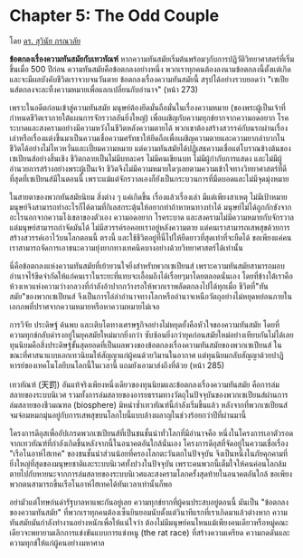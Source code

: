 Chapter 5: The Odd Couple
===
โดย [ดร. สุวินัย ภรณวลัย](https://www.facebook.com/suvinaip/posts/2405168549520272?hc_location=ufi)

**ข้อตกลงเรื่องความทันสมัยกับเทวทัณฑ์** หากความทันสมัยเริ่มต้นพร้อมๆกับการปฏิวัติวิทยาศาสตร์ที่เริ่มขึ้นเมื่อ 500 ปีก่อน ความทันสมัยคือข้อตกลงอย่างหนึ่ง พวกเราทุกคนต้องลงนามข้อตกลงนี้ตั้งแต่เกิดและจะมีผลบังคับชีวิตเราจวบจนวันตาย ข้อตกลงเรื่องความทันสมัยนี้ สรุปได้อย่างรวบยอดว่า "เซเปียนส์ตกลงจะละทิ้งความหมายเพื่อแลกเปลี่ยนกับอำนาจ" (หน้า 273)

เพราะในอดีตก่อนเข้าสู่ความทันสมัย มนุษย์ต้องยึดมั่นถือมั่นในเรื่องความหมาย (ของพระผู้เป็นเจ้าที่กำหนดชีวิตเราภายใต้แผนการจักรวาลอันยิ่งใหญ่) เพื่อเผชิญกับความทุกข์ยากจากความอดอยาก โรคระบาดและสงครามอย่างมีความหวังในชีวิตหลังความตายได้ พวกเขาต้องสร้างสวรรค์กับนรกผ่านเรื่องเล่าหรือเรื่องแต่งขึ้นมาเป็นความเชื่อความศรัทธาให้ยึดถือเพื่อเผชิญความตายและความยากลำบากในชีวิตได้อย่างไม่ไหวหวั่นและเปี่ยมความหมาย แต่ความทันสมัยได้ปฏิเสธความเชื่อแต่โบราณข้างต้นของเซเปียนส์อย่างสิ้นเชิง  ชีวิตกลายเป็นไม่มีบทละคร ไม่มีคนเขียนบท ไม่มีผู้กำกับการแสดง และไม่มีผู้อำนวยการสร้างอย่างพระผู้เป็นเจ้า ชีวิตจึงไม่มีความหมายใดๆเลยตามความเข้าใจทางวิทยาศาสตร์ที่ดีที่สุดที่เซเปียนส์มีในตอนนี้ เพราะแม้แต่จักรวาลเองก็ยังเป็นกระบวนการที่มืดบอดและไม่มีจุดมุ่งหมาย

ในสายตาของพวกทันสมัยนิยม สิ่งต่าง ๆ แค่เกิดขึ้น เรื่องแล้วเรื่องเล่า มีแต่เพียงสาเหตุ ไม่มีเป้าหมาย
มนุษย์จึงสามารถทำอะไรก็ได้ตามที่กิเลสกระตุ้นให้อยากทำถ้าหาหนทางทำได้ มนุษย์ไม่ได้ถูกกักขังจากอะไรนอกจากความโง่เขลาของตัวเอง ความอดอยาก โรคระบาด และสงครามไม่มีความหมายกับจักรวาล แต่มนุษย์สามารถกำจัดมันได้ ไม่มีสวรรค์รอคอยเราอยู่หลังความตาย แต่คนเราสามารถเสพสุขด้วยการสร้างสวรรค์เอาไว้บนโลกตอนนี้ ตรงนี้ และใช้ชีวิตอยู่ที่นี่ไปให้ยืดยาวที่สุดเท่าที่จะยืดได้ ขอเพียงแค่คนเราสามารถจัดการเอาชนะความยุ่งยากทางเทคนิคบางอย่างด้วยวิทยาศาสตร์ได้เท่านั้น

นี่คือข้อตกลงแห่งความทันสมัยที่เย้ายวนใจยิ่งสำหรับพวกเซเปียนส์ เพราะความทันสมัยสามารถมอบอำนาจไร้ขีดจำกัดให้แก่คนเราในระยะที่แทบจะเอื้อมถึงได้เรื่อยๆมาโดยตลอดนั่นเอง โดยที่ข้างใต้เราคือห้วงเหวแห่งความว่างกลวงที่กำลังอ้าปากกว้างรอให้พวกเราพลัดตกลงไปได้ทุกเมื่อ ชีวิตที่"ทันสมัย"ของพวกเซเปียนส์ จึงเป็นการไล่ล่าอำนาจทางโลกหรืออำนาจเหนือวัตถุอย่างไม่หยุดหย่อนภายในเอกภพที่ปราศจากความหมายหรือหาความหมายไม่เจอ

การวิจัย ประดิษฐ์ ค้นพบ และเติบโตทางเศรษฐกิจอย่างไม่หยุดยั้งคือหัวใจของความทันสมัย โดยที่ความทุกข์กลับดำรงอยู่ในยุคสมัยใหม่มากยิ่งกว่า ซับซ้อนยิ่งกว่ายุคก่อนสมัยใหม่อย่างเทียบกันไม่ได้เลย ทุนนิยมคือสิ่งประดิษฐ์ขั้นสุดยอดที่เป็นผลพวงของข้อตกลงเรื่องความทันสมัยของพวกเซเปียนส์ ในขณะที่ศาสนาแบบเอกเทวนิยมให้สัญญาแก่ผู้คนด้วยวิมานในอากาศ แต่ทุนนิยมกลับสัญญาด้วยปาฏิหารย์ของเทคโนโลยีบนโลกนี้ในเวลานี้ แถมยังเอามาส่งถึงที่ด้วย (หน้า 285)

เทวทัณฑ์ (天罰) อันแท้จริงเพียงหนึ่งเดียวของทุนนิยมและข้อตกลงเรื่องความทันสมัย คือการล่มสลายของระบบนิเวศ รวมทั้งการล่มสลายของอารยธรรมทางวัตถุในปัจจุบันของพวกเซเปียนส์ผ่านการล่มสลายของชีวมณฑล (biosphere)  มิหนำซ้ำเทวทัณฑ์นี้กำลังเริ่มขึ้นแล้ว หลังจากที่พวกเซเปียนส์จมจ่อมหมกมุ่นอยู่กับการเสพสุขบนโลกใบนี้แบบล้างผลาญในช่วงร้อยกว่าปีที่ผ่านมานี้

โครงการดีอุสเพื่ออัปเกรดพวกเซเปียนส์ที่เป็นชนชั้นนำทั่วโลกที่มีอำนาจคือ หนึ่งในโครงการเอาตัวรอดจากเทวทัณฑ์ที่กำลังเกิดขึ้นหลังจากนี้ในอนาคตอันใกล้นั่นเอง โครงการดีอุสที่จัดอยู่ในความเชื่อเรื่อง "เรือโนอาห์ไฮเทค" ของชนชั้นนำส่วนน้อยที่ครองโลกตะวันตกในปัจจุบัน จึงเป็นหนึ่งในภัยคุกคามที่ยิ่งใหญ่ที่สุดของมนุษยชาติและระบบนิเวศทั้งปวงในปัจจุบัน เพราะคนพวกนี้เต็มใจให้คนค่อนโลกล้มตายไปกับหายนะจากการล่มสลายของระบบนิเวศและสงครามโลกครั้งสุดท้ายในอนาคตอันใกล้ ขอเพียงพวกตนสามารถขึ้นเรือโนอาห์ไฮเทคได้ทันเวลาเท่านั้นก็พอ

อย่ามัวแต่โทษก่นด่ารัฐบาลหาแพะกันอยู่เลย  ความทุกข์ยากที่ผู้คนประสบอยู่ตอนนี้ มันเป็น "ข้อตกลงของความทันสมัย" ที่พวกเราทุกคนต้องเซ็นยินยอมนับตั้งแต่วินาทีแรกที่เราเกิดมาแล้วต่างหาก ความทันสมัยมันกำลังทำงานอย่างหนักเพื่อให้แน่ใจว่า ต้องไม่มีมนุษย์คนไหนแม้เพียงคนเดียวหรือหมู่คณะเดียวจะพยายามเลิกการแข่งขันแบบการแข่งหนู (the rat race) ที่สร้างความเครียด ความกดดันและความทุกข์ให้แก่ผู้คนอย่างมหาศาล
<!--stackedit_data:
eyJoaXN0b3J5IjpbLTE2MTg2NDkwMV19
-->